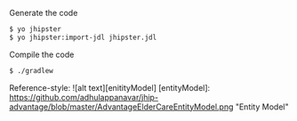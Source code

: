 
Generate the code
```sh
$ yo jhipster
$ yo jhipster:import-jdl jhipster.jdl
```


Compile the code
```sh
$ ./gradlew
```

Reference-style: 
![alt text][enitityModel]
[entityModel]: https://github.com/adhulappanavar/jhip-advantage/blob/master/AdvantageElderCareEntityModel.png "Entity Model"
